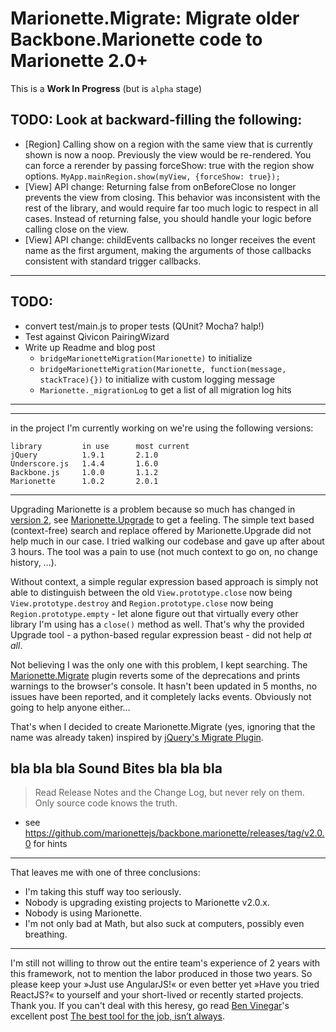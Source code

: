 # Marionette.Migrate: Migrate older Backbone.Marionette code to Marionette 2.0+

This is a **Work In Progress** (but is `alpha` stage)


## TODO: Look at backward-filling the following:

* [Region] Calling show on a region with the same view that is currently shown is now a noop. Previously the view would be re-rendered. You can force a rerender by passing forceShow: true with the region show options. `MyApp.mainRegion.show(myView, {forceShow: true});`
* [View] API change: Returning false from onBeforeClose no longer prevents the view from closing. This behavior was inconsistent with the rest of the library, and would require far too much logic to respect in all cases. Instead of returning false, you should handle your logic before calling close on the view.
* [View] API change: childEvents callbacks no longer receives the event name as the first argument, making the arguments of those callbacks consistent with standard trigger callbacks.

---

## TODO:

* convert test/main.js to proper tests (QUnit? Mocha? halp!)
* Test against Qivicon PairingWizard
* Write up Readme and blog post
  * `bridgeMarionetteMigration(Marionette)` to initialize
  * `bridgeMarionetteMigration(Marionette, function(message, stackTrace){})` to initialize with custom logging message
  * `Marionette._migrationLog` to get a list of all migration log hits

---
---

in the project I'm currently working on we're using the following versions:

```
library         in use      most current
jQuery          1.9.1       2.1.0
Underscore.js   1.4.4       1.6.0
Backbone.js     1.0.0       1.1.2
Marionette      1.0.2       2.0.1
```

---

Upgrading Marionette is a problem because so much has changed in [version 2](https://github.com/marionettejs/backbone.marionette/releases/tag/v2.0.0), see [Marionette.Upgrade](https://github.com/marionettejs/Marionette.Upgrade) to get a feeling. The simple text based (context-free) search and replace offered by Marionette.Upgrade did not help much in our case. I tried walking our codebase and gave up after about 3 hours. The tool was a pain to use (not much context to go on, no change history, …).

Without context, a simple regular expression based approach is simply not able to distinguish between the old `View.prototype.close` now being `View.prototype.destroy` and `Region.prototype.close` now being `Region.prototype.empty` - let alone figure out that virtually every other library I'm using has a `close()` method as well. That's why the provided Upgrade tool - a python-based regular expression beast - did not help *at all*.

Not believing I was the only one with this problem, I kept searching. The [Marionette.Migrate](https://github.com/ccamarat/Marionette.Migrate) plugin reverts some of the deprecations and prints warnings to the browser's console. It hasn't been updated in 5 months, no issues have been reported, and it completely lacks events. Obviously not going to help anyone either…

That's when I decided to create Marionette.Migrate (yes, ignoring that the name was already taken) inspired by [jQuery's Migrate Plugin](https://github.com/jquery/jquery-migrate/).


## bla bla bla Sound Bites bla bla bla ##

> Read Release Notes and the Change Log, but never rely on them. Only source code knows the truth.

* see https://github.com/marionettejs/backbone.marionette/releases/tag/v2.0.0 for hints

---

That leaves me with one of three conclusions:

* I'm taking this stuff way too seriously.
* Nobody is upgrading existing projects to Marionette v2.0.x.
* Nobody is using Marionette.
* I'm not only bad at Math, but also suck at computers, possibly even breathing.

---

I'm still not willing to throw out the entire team's experience of 2 years with this framework, not to mention the labor produced in those two years. So please keep your »Just use AngularJS!« or even better yet »Have you tried ReactJS?« to yourself and your short-lived or recently started projects. Thank you. If you can't deal with this heresy, go read [Ben Vinegar](https://twitter.com/bentlegen)'s excellent post [The best tool for the job, isn’t always](https://medium.com/@bentlegen/the-best-tool-for-the-job-isnt-always-6ed364f3f775).

